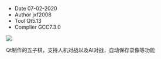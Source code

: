 + Date        07-02-2020
+ Author      jxf2008
+ Tool        Qt5.13
+ Complier    GCC7.3.0

![](https://jxf2008-1302581379.cos.ap-nanjing.myqcloud.com/QtNotes/ChessRobot/ChessRobot.png)

Qt制作的五子棋，支持人机对战以及AI对战，自动保存录像等功能